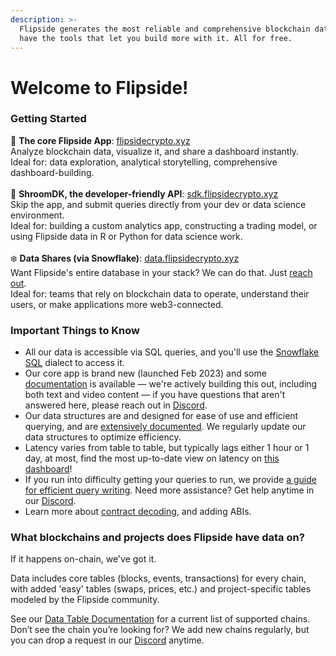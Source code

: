 ```yaml
---
description: >-
  Flipside generates the most reliable and comprehensive blockchain data. And we
  have the tools that let you build more with it. All for free.
---
```


# Welcome to Flipside!

### Getting Started

🌲 **The core Flipside App**: [flipsidecrypto.xyz](http://www.flipsidecrypto.xyz/)\
Analyze blockchain data, visualize it, and share a dashboard instantly. \
Ideal for: data exploration, analytical storytelling, comprehensive dashboard-building.\
\
🍄 **ShroomDK, the developer-friendly API**: [sdk.flipsidecrypto.xyz](https://sdk.flipsidecrypto.xyz/)\
Skip the app, and submit queries directly from your dev or data science environment.\
Ideal for: building a custom analytics app, constructing a trading model, or using Flipside data in R or Python for data science work.\
\
❄️ **Data Shares (via Snowflake)**: [data.flipsidecrypto.xyz](https://data.flipsidecrypto.xyz/)\
Want Flipside's entire database in your stack? We can do that. Just [reach out](https://data.flipsidecrypto.xyz/). \
Ideal for: teams that rely on blockchain data to operate, understand their users, or make applications more web3-connected.

### Important Things to Know

* All our data is accessible via SQL queries, and you'll use the [Snowflake SQL](our-data/using-snowflake-sql.md) dialect to access it.
* Our core app is brand new (launched Feb 2023) and some [documentation](our-app/getting-around-the-app/) is available — we're actively building this out, including both text and video content — if you have questions that aren't answered here, please reach out in [Discord](https://discord.gg/ZmU3jQuu6W).
* Our data structures are and designed for ease of use and efficient querying, and are  [extensively documented](our-data/data-table-documentation.md). We regularly update our data structures to optimize efficiency.
* Latency varies from table to table, but typically lags either 1 hour or 1 day, at most, find the most up-to-date view on latency on [this dashboard](https://flipsidecrypto.xyz/flipsidecrypto/flipside-data-latency-49ZITn)!
* If you run into difficulty getting your queries to run, we provide [a guide for efficient query writing](our-data/writing-efficient-queries.md). Need more assistance? Get help anytime in our [Discord](https://discord.gg/ZmU3jQuu6W).
* Learn more about [contract decoding](our-data/contract-decoding-and-abis.md), and adding ABIs.

### What blockchains and projects does Flipside have data on?

If it happens on-chain, we've got it.&#x20;

Data includes core tables (blocks, events, transactions) for every chain, with added 'easy' tables (swaps, prices, etc.) and project-specific tables modeled by the Flipside community.

See our [Data Table Documentation](our-data/data-table-documentation.md) for a current list of supported chains. Don’t see the chain you’re looking for? We add new chains regularly, but you can drop a request in our [Discord](https://discord.gg/ZmU3jQuu6W) anytime.
